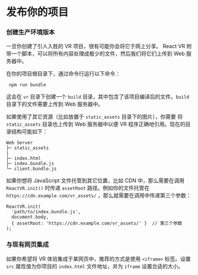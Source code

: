 # 发布你的项目
### 创建生产环境版本

一旦你创建了引人入胜的 VR 项目，很有可能你会将它于网上分享。 React VR 附带一个脚本，可以将所有内容处理成极少的文件，然后我们将它们上传到 Web 服务器中。

在你的项目根目录下，通过命令行运行以下命令：

```
 npm run bundle
```

这会在 `vr` 目录下创建一个 `build` 目录，其中包含了该项目编译后的文件。`build` 目录下的文件需要上传到 Web 服务器中。

如果使用了其它资源（比如放置于 `static_assets` 目录下的图片），你需要
将 `static_assets` 目录也上传到 Web 服务器中以便 VR 程序正确地引用。现在的目录结构可能如下：

```
Web Server
├─ static_assets
|
├─ index.html
├─ index.bundle.js
└─ client.bundle.js
```
如果你想将 JavaScript 文件托管到其它位置，比如 CDN 中，那么需要在调用 `ReactVR.init()` 时传递 `assetRoot` 路径。例如你的文件托管在 `https://cdn.example.com/vr_assets/` ，那么就需要在调用中传递第三个参数：

```
ReactVR.init(
  'path/to/index.bundle.js',
  document.body,
  { assetRoot: 'https://cdn.example.com/vr_assets/' }  // 第三个参数
);
```

### 与现有网页集成

如果你希望将 VR 体验集成于某网页中，推荐的方式是使用 `<iframe>` 标签。设置 `src` 属性值为你项目的 `index.html` 文件地址，并为 `iframe` 设置合适的大小。

